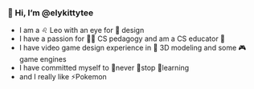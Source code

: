 ### 👋 Hi, I’m @elykittytee
- I am a ♌ Leo with an eye for 📸 design
- I have a passion for 👩‍💻 CS pedagogy and am a CS educator 🚀
- I have video game design experience in 👾 3D modeling and some 🎮 game engines
- I have committed myself to 👏never 👏stop 👏learning
- and I really like ⚡Pokemon
